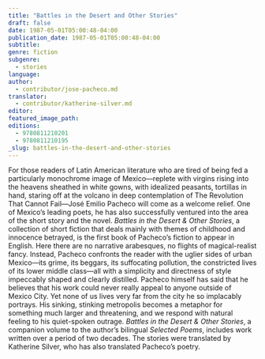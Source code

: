 ```yaml
---
title: "Battles in the Desert and Other Stories"
draft: false
date: 1987-05-01T05:00:48-04:00
publication_date: 1987-05-01T05:00:48-04:00
subtitle:
genre: fiction
subgenre:
  - stories
language:
author:
  - contributor/jose-pacheco.md
translator:
  - contributor/katherine-silver.md
editor:
featured_image_path:
editions:
  - 9780811210201
  - 9780811210195
_slug: battles-in-the-desert-and-other-stories
---
```


For those readers of Latin American literature who are tired of being fed a particularly monochrome image of Mexico––replete with virgins rising into the heavens sheathed in white gowns, with idealized peasants, tortillas in hand, staring off at the volcano in deep contemplation of The Revolution That Cannot Fail––José Emilio Pacheco will come as a welcome relief. One of Mexico’s leading poets, he has also successfully ventured into the area of the short story and the novel. _Battles in the Desert & Other Stories_, a collection of short fiction that deals mainly with themes of childhood and innocence betrayed, is the first book of Pacheco’s fiction to appear in English. Here there are no narrative arabesques, no flights of magical-realist fancy. Instead, Pacheco confronts the reader with the uglier sides of urban Mexico––its grime, its beggars, its suffocating pollution, the constricted lives of its lower middle class––all with a simplicity and directness of style impeccably shaped and clearly distilled. Pacheco himself has said that he believes that his work could never really appeal to anyone outside of Mexico City. Yet none of us lives very far from the city he so implacably portrays. His sinking, stinking metropolis becomes a metaphor for something much larger and threatening, and we respond with natural feeling to his quiet-spoken outrage. _Battles in the Desert & Other Stories_, a companion volume to the author’s bilingual _Selected Poems_, includes work written over a period of two decades. The stories were translated by Katherine Silver, who has also translated Pacheco’s poetry.

